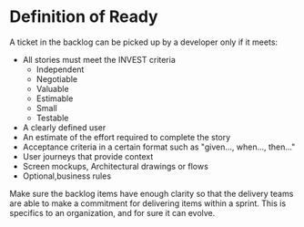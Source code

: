 # Definition of Ready

A ticket in the backlog can be picked up by a developer only if it meets:

- All stories must meet the INVEST criteria
  - Independent
  - Negotiable
  - Valuable
  - Estimable
  - Small
  - Testable
- A clearly defined user
- An estimate of the effort required to complete the story
- Acceptance criteria in a certain format such as "given..., when..., then..."
- User journeys that provide context
- Screen mockups, Architectural drawings or flows
- Optional,business rules

Make sure the backlog items have enough clarity so that the delivery teams are
able to make a commitment for delivering items within a sprint. This is
specifics to an organization, and for sure it can evolve.
